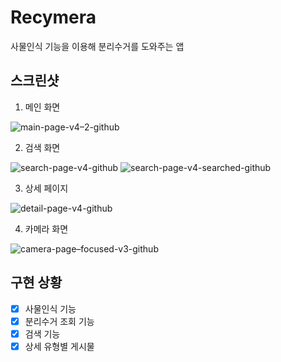 # Recymera
사물인식 기능을 이용해 분리수거를 도와주는 앱

## 스크린샷
1. 메인 화면

![main-page-v4–2-github](https://user-images.githubusercontent.com/47620950/116096154-01547a80-a6e4-11eb-8edd-84957eb49a7a.png)

2. 검색 화면

![search-page-v4-github](https://user-images.githubusercontent.com/47620950/116096639-6ad48900-a6e4-11eb-8e79-6e0b3fc5e6af.png)
![search-page-v4-searched-github](https://user-images.githubusercontent.com/47620950/116096689-745df100-a6e4-11eb-99c1-21a9ee9e5e36.png)

3. 상세 페이지

![detail-page-v4-github](https://user-images.githubusercontent.com/47620950/116096959-ac653400-a6e4-11eb-9ac5-0deddc025df9.png)

4. 카메라 화면

![camera-page–focused-v3-github](https://user-images.githubusercontent.com/47620950/116096932-a53e2600-a6e4-11eb-890b-505bee20f242.png)

## 구현 상황
- [x] 사물인식 기능
- [x] 분리수거 조회 기능
- [x] 검색 기능
- [x] 상세 유형별 게시물
